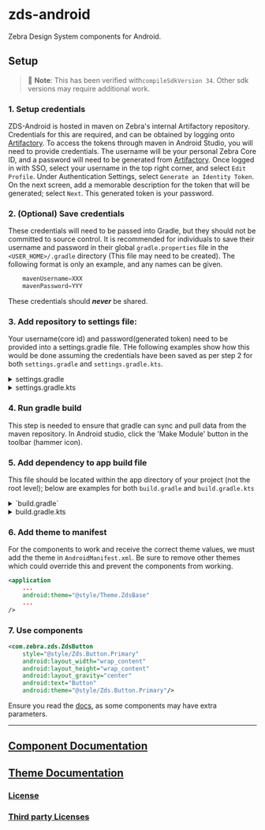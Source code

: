 # zds-android

Zebra Design System components for Android.

## Setup

> 🚧 **Note**: This has been verified with`compileSdkVersion 34`. Other sdk versions may require additional work.

### 1. Setup credentials

ZDS-Android is hosted in maven on Zebra's internal Artifactory repository. Credentials for this are required, and can be obtained by logging onto [Artifactory](https://artifactory-us.zebra.com).
To access the tokens through maven in Android Studio, you will need to provide credentials. The username will be your personal Zebra Core ID, and a password will need to be generated from [Artifactory](https://artifactory-us.zebra.com).
Once logged in with SSO, select your username in the top right corner, and select `Edit Profile`. Under Authentication Settings, select `Generate an Identity Token`. On the next screen, add a memorable description for the token that will be generated; select `Next`. This generated token is your password.

### 2. (Optional) Save credentials

These credentials will need to be passed into Gradle, but they should not be committed to source control. It is recommended for individuals to save their username and password in their global `gradle.properties` file in the `<USER_HOME>/.gradle` directory (This file may need to be created). The following format is only an example, and any names can be given.

```gradle
    mavenUsername=XXX
    mavenPassword=YYY
```

These credentials should **_never_** be shared.

### 3. Add repository to settings file:

Your username(core id) and password(generated token) need to be provided into a settings.gradle file. THe following examples show how this would be done assuming the credentials have been saved as per step 2 for both `settings.gradle` and `settings.gradle.kts`.

<details>
<summary>
settings.gradle
</summary>

```gradle
dependencyResolutionManagement {
    repositories {
        maven{
            url "https://artifactory-us.zebra.com/artifactory/dmo-mvn-rel/"
            credentials {
                username = "${mavenUsername}"
                password = "${mavenPassword}"
            }
        }
    }
}
```

</details>

<details>
<summary>
settings.gradle.kts
</summary>

```gradle
import java.lang.System.getProperty
...

dependencyResolutionManagement {
    repositories {
        google()
        mavenCentral()
        maven{
            url = uri("https://artifactory-us.zebra.com/artifactory/dmo-mvn-rel/")
            credentials {
                username = getProperty("mavenUsername")
                password = getProperty("mavenPassword")
            }
        }
    }
}
```

</details>

### 4. Run gradle build

This step is needed to ensure that gradle can sync and pull data from the maven repository. In Android studio, click the 'Make Module' button in the toolbar (hammer icon).

### 5. Add dependency to app build file

This file should be located within the app directory of your project (not the root level); below are examples for both `build.gradle` and `build.gradle.kts`

<details>
<summary>`build.gradle`</summary>
<!-- x-release-please-start-version -->

```
dependencies {
    ...
    implementation 'com.zebra:zds:1.1.0'
}
```

<!-- x-release-please-end -->
</details>
<details>
<summary>build.gradle.kts</summary>

<!-- x-release-please-start-version -->

dependencies {
...
implementation("com.zebra:zds:1.1.0")
}

<!-- x-release-please-end -->

Once you have done this, and performed a sync and build, the IDE _should_ recommend this line be refactored into the new style below:

```
dependencies {
    ...
    implementation(libs.zds)
}
```

</details>

### 6. Add theme to manifest

For the components to work and receive the correct theme values, we must add the theme in `AndroidManifest.xml`. Be sure to remove other themes which could override this and prevent the components from working.

```xml
<application
    ...
    android:theme="@style/Theme.ZdsBase"
    ...
/>
```

### 7. Use components

```xml
<com.zebra.zds.ZdsButton
    style="@style/Zds.Button.Primary"
    android:layout_width="wrap_content"
    android:layout_height="wrap_content"
    android:layout_gravity="center"
    android:text="Button"
    android:theme="@style/Zds.Button.Primary"/>
```

Ensure you read the [docs](./components/docs/components/index.md), as some components may have extra parameters.

---

## [Component Documentation](./components/docs/components/index.md)

## [Theme Documentation](./components/docs/theme/index.md)

### [License](./LICENSE)

### [Third party Licenses](./)
